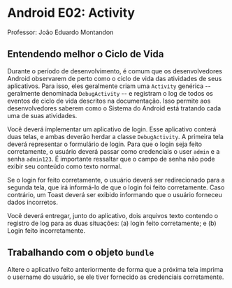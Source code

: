 # Android E02: Activity

Professor: João Eduardo Montandon

## Entendendo melhor o Ciclo de Vida

Durante o período de desenvolvimento, é comum que os desenvolvedores Android observarem de perto como o ciclo de vida das atividades de seus aplicativos. Para isso, eles geralmente criam uma `Activity` genérica -- geralmente denominada `DebugActivity` -- e registram o log de todos os eventos de ciclo de vida descritos na documentação. Isso permite aos desenvolvedores saberem como o Sistema do Android está tratando cada uma de suas atividades.

Você deverá implementar um aplicativo de login. Esse aplicativo conterá duas telas, e ambas deverão herdar a classe `DebugActivity`. A primeira tela deverá representar o formulário de login. Para que o login seja feito corretamente, o usuário deverá passar como credenciais o user `admin` e a senha `admin123`. É importante ressaltar que o campo de senha não pode exibir seu conteúdo como texto normal.

Se o login for feito corretamente, o usuário deverá ser redirecionado para a segunda tela, que irá informá-lo de que o login foi feito corretamente. Caso contrário, um Toast deverá ser exibido informando que o usuário forneceu dados incorretos.

Você deverá entregar, junto do aplicativo, dois arquivos texto contendo o registro de log para as duas situações: (a) login feito corretamente; e (b) Login feito incorretamente.

## Trabalhando com o objeto `bundle`

Altere o aplicativo feito anteriormente de forma que a próxima tela imprima o username do usuário, se ele tiver fornecido as credenciais corretamente.
